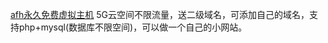 [afh永久免费虚拟主机](http://alwaysfreehost.top)
5G云空间不限流量，送二级域名，可添加自己的域名，支持php+mysql(数据库不限空间)，可以做一个自己的小网站。

